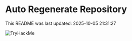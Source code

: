# Auto Regenerate Repository

This README was last updated: 2025-10-05 21:31:27

 ![TryHackMe](https://tryhackme.com/badge/533634)